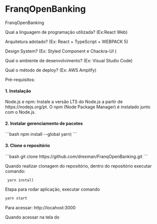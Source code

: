 # FranqOpenBanking
FranqOpenBanking

Qual a linguagem de programação utilizada? (Ex:React Web)

Arquitetura adotado? (Ex: React + TypeScript +  WEBPACK 5)

Design System? (Ex: Styled Component e Chackra-UI )

Qual o ambiente de desenvolvimento? (Ex: Visual Studio Code)

Qual o método de deploy? (Ex: AWS Amplify)


Pré-requisitos:

<h4>
1. Instalação
</h4>
Node.js e npm: Instale a versão LTS do Node.js a partir de https://nodejs.org/pt. O npm (Node Package Manager) é instalado junto com o Node.js.

<h4>
2. Instalar gerenciamento de pacotes 
</h4>
```bash
 npm install --global yarn)
```

<h4> 
3. Clone o repositório
</h4>
```bash
git clone https://github.com/drexman/FranqOpenBanking.git
```

Quando realizar clonagem do repositório, dentro do repositório executar comando:
```bash
 yarn install 
```
Etapa para rodar aplicação, executar comando 
```bash
yarn start
```

Para acessar: http://locahost:3000

Quando acessar na tela do

